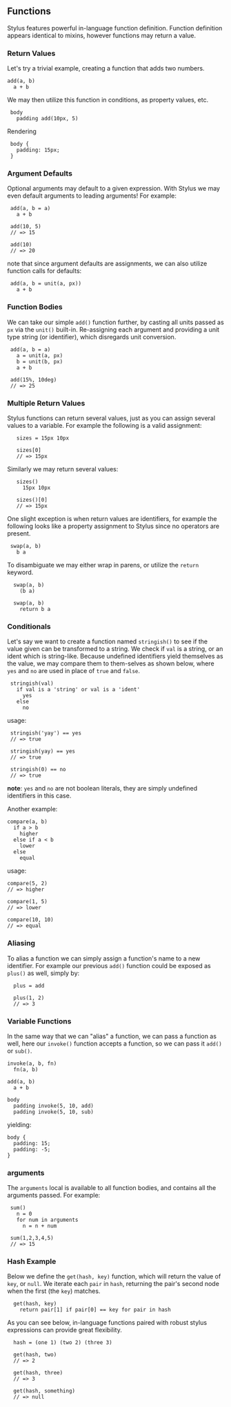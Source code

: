 
## Functions

 Stylus features powerful in-language function definition. Function definition appears identical to mixins, however functions may return a value.

### Return Values

 Let's try a trivial example, creating a function that adds two numbers.

    add(a, b)
      a + b

 We may then utilize this function in conditions, as property values, etc.
 
     body 
       padding add(10px, 5)

 Rendering
     
     body {
       padding: 15px;
     }

### Argument Defaults

 Optional arguments may default to a given expression. With Stylus we may even default arguments to leading arguments! For example:
 
 
     add(a, b = a)
       a + b

     add(10, 5)
     // => 15
     
     add(10)
     // => 20

note that since argument defaults are assignments, we can also utilize function calls for defaults:

     add(a, b = unit(a, px))
       a + b

### Function Bodies

 We can take our simple `add()` function further, by casting all units passed as `px` via the `unit()` built-in. Re-assigning each argument and providing a unit type string (or identifier), which disregards unit conversion.
 
     add(a, b = a)
       a = unit(a, px)
       b = unit(b, px)
       a + b

     add(15%, 10deg)
     // => 25

### Multiple Return Values

 Stylus functions can return several values, just as you can assign several values to a variable. For example the following is a valid assignment:
 
       sizes = 15px 10px
     
       sizes[0]
       // => 15px 

Similarly we may return several values:

       sizes()
         15px 10px

       sizes()[0]
       // => 15px

One slight exception is when return values are identifiers, for example the following looks like a property assignment to Stylus since no operators are present.

     swap(a, b)
       b a

To disambiguate we may either wrap in parens, or utilize the `return` keyword.

      swap(a, b)
        (b a)

      swap(a, b)
        return b a

### Conditionals

 Let's say we want to create a function named `stringish()` to see if the value given can be transformed to a string. We check if `val` is a string, or an ident which is string-like. Because undefined identifiers yield themselves as the value, we may compare them to them-selves as shown below, where `yes` and `no` are used in place of `true` and `false`.
 
 
     stringish(val)
       if val is a 'string' or val is a 'ident'
         yes
       else
         no

usage:

     stringish('yay') == yes
     // => true
   
     stringish(yay) == yes
     // => true
   
     stringish(0) == no
     // => true

__note__: `yes` and `no` are not boolean literals, they are simply undefined identifiers in this case.

Another example:


    compare(a, b)
      if a > b
        higher
      else if a < b
        lower
      else
        equal

usage:

    compare(5, 2)
    // => higher

    compare(1, 5)
    // => lower

    compare(10, 10)
    // => equal

### Aliasing

  To alias a function we can simply assign a function's name to a new identifier. For example our previous `add()` function could be exposed as `plus()` as well, simply by:
  
      plus = add
      
      plus(1, 2)
      // => 3

### Variable Functions

  In the same way that we can "alias" a function, we can pass a function as well, here our `invoke()` function accepts a function, so we can pass it `add()` or `sub()`.

    invoke(a, b, fn)
      fn(a, b)

    add(a, b)
      a + b

    body
      padding invoke(5, 10, add)
      padding invoke(5, 10, sub)

yielding:

    body {
      padding: 15;
      padding: -5;
    }

### arguments

 The `arguments` local is available to all function bodies, and contains all the arguments passed. For example:
 
     sum()
       n = 0
       for num in arguments
         n = n + num

     sum(1,2,3,4,5)
     // => 15

### Hash Example

 Below we define the `get(hash, key)` function, which will return the
 value of `key`, or `null`. We iterate each `pair` in `hash`, returning the pair's second node when the first (the `key`) matches. 

      get(hash, key)
        return pair[1] if pair[0] == key for pair in hash

As you can see below, in-language functions paired with robust stylus expressions can provide great flexibility. 
      
      hash = (one 1) (two 2) (three 3)
      
      get(hash, two)
      // => 2

      get(hash, three)
      // => 3

      get(hash, something)
      // => null
